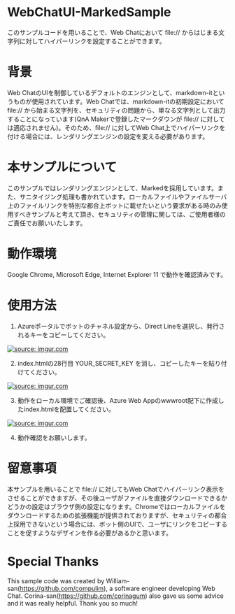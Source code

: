 # WebChatUI-MarkedSample
このサンプルコードを用いることで、Web Chatにおいて file:// からはじまる文字列に対してハイパーリンクを設定することができます。

# 背景
Web ChatのUIを制御しているデフォルトのエンジンとして、markdown-itというものが使用されています。Web Chatでは、markdown-itの初期設定において file:// から始まる文字列を、セキュリティの問題から、単なる文字列として出力することになっています(QnA Makerで登録したマークダウンが file:// に対しては適応されません)。そのため、file:// に対してWeb Chat上でハイパーリンクを付ける場合には、レンダリングエンジンの設定を変える必要があります。

# 本サンプルについて
このサンプルではレンダリングエンジンとして、Markedを採用しています。また、サニタイジング処理も書かれています。ローカルファイルやファイルサーバ上のファイルリンクを特別な都合上ボットに載せたいという要求がある時のみ使用すべきサンプルと考えて頂き、セキュリティの管理に関しては、ご使用者様のご責任でお願いいたします。

# 動作環境
Google Chrome, Microsoft Edge, Internet Explorer 11 で動作を確認済みです。

# 使用方法
1. Azureポータルでボットのチャネル設定から、Direct Lineを選択し、発行されるキーをコピーしてください。

<a href="https://imgur.com/uRmoMkQ"><img src="https://i.imgur.com/uRmoMkQ.png" title="source: imgur.com" /></a>

2. index.htmlの28行目 YOUR_SECRET_KEY を消し、コピーしたキーを貼り付けてください。

<a href="https://imgur.com/EdEj6Fj"><img src="https://i.imgur.com/EdEj6Fj.png" title="source: imgur.com" /></a>

3. 動作をローカル環境でご確認後、Azure Web Appのwwwroot配下に作成したindex.htmlを配置してください。

<a href="https://imgur.com/D4PoTCY"><img src="https://i.imgur.com/D4PoTCY.png" title="source: imgur.com" /></a>

4. 動作確認をお願いします。

# 留意事項
本サンプルを用いることで file:// に対してもWeb Chatでハイパーリンク表示をさせることができますが、その後ユーザがファイルを直接ダウンロードできるかどうかの設定はブラウザ側の設定になります。Chromeではローカルファイルをダウンロードするための拡張機能が提供されておりますが、セキュリティの都合上採用できないという場合には、ボット側のUIで、ユーザにリンクをコピーすることを促すようなデザインを作る必要があるかと思います。

# Special Thanks
This sample code was created by William-san(https://github.com/compulim), a software engineer developing Web Chat. Corina-san(https://github.com/corinagum) also gave us some advice and it was really helpful. Thank you so much!
